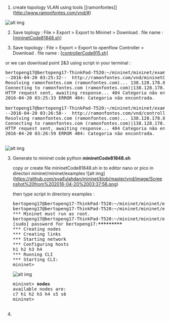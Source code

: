 

1. create topology VLAN using tools [[ramonfontes]] (http://www.ramonfontes.com/vnd/#)

![alt img](https://github.com/syaifulahdan/mininet/blob/master/vnd/image/Screenshot%20from%202016-04-20%2003:09:12.png)


2. Save toplogy : File > Export > Export to Mininet > Download .   file name : [[mininetCode81848.sh]](https://github.com/syaifulahdan/mininet/blob/master/vnd/create/createvlan1/mininetCode81848.sh)

3. Save topology : File > Export > Export to openflow Controller > Download .   file name : [[controllerCode915.sh]](https://github.com/syaifulahdan/mininet/blob/master/vnd/create/createvlan1/controllerCode915.sh)


or we can download point 2&3 using script in your terminal :
<pre>
bertopeng17@bertopeng17-ThinkPad-T520:~/mininet/mininet/examples$ <b>wget http://ramonfontes.com/vnd/mininetCode81848.sh</b>
--2016-04-20 03:25:32--  http://ramonfontes.com/vnd/mininetCode81848.sh
Resolving ramonfontes.com (ramonfontes.com)... 138.128.178.82
Connecting to ramonfontes.com (ramonfontes.com)|138.128.178.82|:80... connected.
HTTP request sent, awaiting response... 404 Categoria não encontrada
2016-04-20 03:25:33 ERROR 404: Categoria não encontrada.

bertopeng17@bertopeng17-ThinkPad-T520:~/mininet/mininet/examples$ <b>wget http://ramonfontes.com/vnd/controllerCode915.sh</b>
--2016-04-20 03:26:58--  http://ramonfontes.com/vnd/controllerCode915.sh
Resolving ramonfontes.com (ramonfontes.com)... 138.128.178.82
Connecting to ramonfontes.com (ramonfontes.com)|138.128.178.82|:80... connected.
HTTP request sent, awaiting response... 404 Categoria não encontrada
2016-04-20 03:26:59 ERROR 404: Categoria não encontrada.

</pre>

![alt img](https://github.com/syaifulahdan/mininet/blob/master/vnd/image/Screenshot%20from%202016-04-20%2003:29:35.png)


3. Generate to mininet code python <b>mininetCode81848.sh</b>

   copy or create file mininetCode81848.sh in to editor nano or pico in directori mininet/mininet/examples
   ![alt img] (https://github.com/syaifulahdan/mininet/blob/master/vnd/image/Screenshot%20from%202016-04-20%2003:37:56.png)
   
   then type script in directory examples : 
   <pre>
   bertopeng17@bertopeng17-ThinkPad-T520:~/mininet/mininet/examples$ <b>chmod +x mininetCode81848.sh </b>
   bertopeng17@bertopeng17-ThinkPad-T520:~/mininet/mininet/examples$ <b>./mininetCode81848.sh </b>
   *** Mininet must run as root.
   bertopeng17@bertopeng17-ThinkPad-T520:~/mininet/mininet/examples$ sudo ./mininetCode81848.sh 
   [sudo] password for bertopeng17:<b>*********</b> 
   *** Creating nodes
   *** Creating links
   *** Starting network
   *** Configuring hosts
   h1 h2 h3 h4 
   *** Running CLI
   *** Starting CLI:
   mininet> 
   </pre>
   
   ![alt img](https://github.com/syaifulahdan/mininet/blob/master/vnd/image/Screenshot%20from%202016-04-20%2003:41:02.png)

   <pre>
   mininet> <b>nodes</b>
   available nodes are: 
   c7 h1 h2 h3 h4 s5 s6
   mininet> 

   </pre>
4. 
